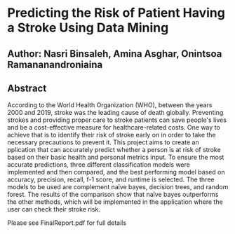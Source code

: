 # Predicting the Risk of Patient Having a Stroke Using Data Mining

## Author: Nasri Binsaleh, Amina Asghar, Onintsoa Ramananandroniaina

## Abstract
According to the World Health Organization (WHO), between the years 2000 and 2019, stroke was the leading cause of death globally. Preventing strokes and providing proper care to stroke patients can save people's lives and be a cost-effective measure for healthcare-related costs. One way to achieve that is to identify their risk of stroke early on in order to take the necessary precautions to prevent it. This project aims to create an pplication that can accurately predict whether a person is at risk of stroke based on their basic health and personal metrics input. To ensure the most accurate predictions, three different classification models were implemented and then compared, and the best performing model based on accuracy, precision, recall, f-1 score, and runtime is selected. The three models to be used are complement naïve bayes, decision trees, and random forest. The results of the comparison show that naïve bayes outperforms the other methods, which will be implemented in the application where the user can check their stroke risk.

Please see FinalReport.pdf for full details
